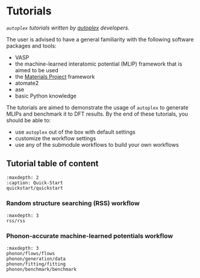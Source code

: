 Tutorials
==========

*`autoplex` tutorials written by [autoplex](https://github.com/autoatml/autoplex) developers.*

The user is advised to have a general familiarity with the following software packages and tools:
 * VASP
 * the machine-learned interatomic potential (MLIP) framework that is aimed to be used
 * the [Materials Project](https://next-gen.materialsproject.org/) framework
 * atomate2
 * ase
 * basic Python knowledge

The tutorials are aimed to demonstrate the usage of `autoplex` to generate MLIPs and benchmark it to DFT results.
By the end of these tutorials, you should be able to:

* use `autoplex` out of the box with default settings
* customize the workflow settings
* use any of the submodule workflows to build your own workflows

## Tutorial table of content

```{toctree}
:maxdepth: 2
:caption: Quick-Start
quickstart/quickstart
```

### Random structure searching (RSS) workflow
```{toctree}
:maxdepth: 3
rss/rss
```

### Phonon-accurate machine-learned potentials workflow
```{toctree}
:maxdepth: 3
phonon/flows/flows
phonon/generation/data
phonon/fitting/fitting
phonon/benchmark/benchmark
```


